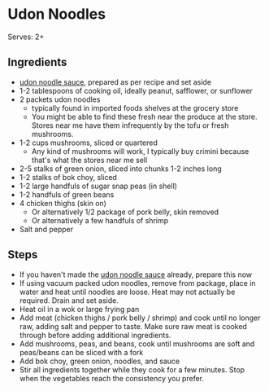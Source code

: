 # Udon Noodles

Serves: 2+

## Ingredients
 - [udon noodle sauce](../Sauces/Udon-Noodle-Sauce.md), prepared as per recipe and set aside
 - 1-2 tablespoons of cooking oil, ideally peanut, safflower, or sunflower
 - 2 packets udon noodles 
   - typically found in imported foods shelves at the grocery store
   - You might be able to find these fresh near the produce at the store. Stores near me have them infrequently by the tofu or fresh mushrooms.
 - 1-2 cups mushrooms, sliced or quartered
   - Any kind of mushrooms will work, I typically buy crimini because that's what the stores near me sell
 - 2-5 stalks of green onion, sliced into chunks 1-2 inches long
 - 1-2 stalks of bok choy, sliced
 - 1-2 large handfuls of sugar snap peas (in shell)
 - 1-2 handfuls of green beans
 - 4 chicken thighs (skin on)
   - Or alternatively 1/2 package of pork belly, skin removed
   - Or alternatively a few handfuls of shrimp
 - Salt and pepper

## Steps
 - If you haven't made the [udon noodle sauce](../Sauces/Udon-Noodle-Sauce.md) already, prepare this now
 - If using vacuum packed udon noodles, remove from package, place in water and heat until noodles are loose. Heat may not actually be required. Drain and set aside.
 - Heat oil in a wok or large frying pan
 - Add meat (chicken thighs / pork belly / shrimp) and cook until no longer raw, adding salt and pepper to taste. Make sure raw meat is cooked through before adding additional ingredients.
 - Add mushrooms, peas, and beans, cook until mushrooms are soft and peas/beans can be sliced with a fork
 - Add bok choy, green onion, noodles, and sauce
 - Stir all ingredients together while they cook for a few minutes. Stop when the vegetables reach the consistency you prefer.
